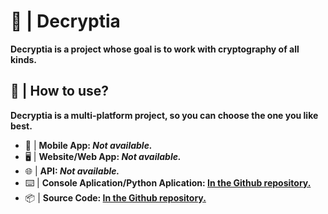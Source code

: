# 🔑 | Decryptia
**Decryptia is a project whose goal is to work with cryptography of all kinds.**
## 🚀 | How to use?
**Decryptia is a multi-platform project, so you can choose the one you like best.**
+ 📱 | **Mobile App: _Not available._**
+ 🖥️ | **Website/Web App: _Not available._**
+ 🌐 | **API: _Not available._**
+ ⌨️ | **Console Aplication/Python Aplication: [In the Github repository.](https://https://github.com/Furyforev3r/Decryptia)**
+ 📦 | **Source Code: [In the Github repository.](https://https://github.com/Furyforev3r/Decryptia)**
